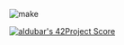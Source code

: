 ![make](https://github.com/busshi/libft/actions/workflows/make.yml/badge.svg)

[![aldubar's 42Project Score](https://badge42.herokuapp.com/api/project/aldubar/cub3d)](https://github.com/JaeSeoKim/badge42)
